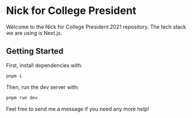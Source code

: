 # Nick for College President

Welcome to the Nick for College President 2021 repository. The tech stack we are using is Next.js.

## Getting Started

First, install dependencies with:

```bash
pnpm i
```

Then, run the dev server with:

```bash
pnpm run dev
```

Feel free to send me a message if you need any more help!